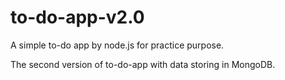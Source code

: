 # to-do-app-v2.0
A simple to-do app by node.js for practice purpose.

The second version of to-do-app with data storing in MongoDB.
